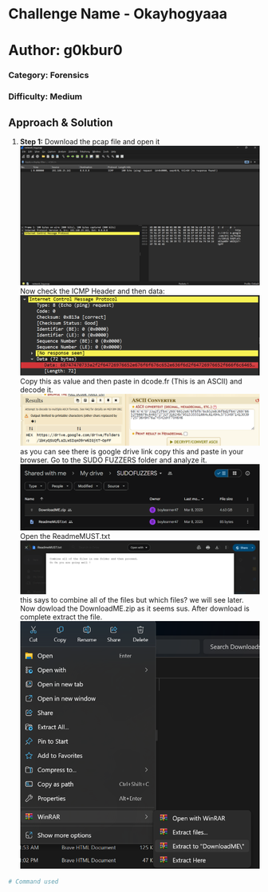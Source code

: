 # Challenge Name - Okayhogyaaa
# Author: g0kbur0 
### Category: Forensics
### Difficulty: Medium

## Approach & Solution
1. **Step 1:** Download the pcap file and open it
![.pcap file opened in wireshark](./images/ss1.png)
Now check the ICMP Header and then data:
![.pcap file opened in wireshark](./images/ss2.png)
Copy this as value and then paste in dcode.fr (This is an ASCII) and decode it.
![decode.fr](./images/ss3.png)
as you can see there is google drive link copy this and paste in your browser. Go to the SUDO FUZZERS folder and analyze it.
![drive](./images/ss4.png)
Open the ReadmeMUST.txt
![ReadmeMUST.txt](./images/ss5.png)
this says to combine all of the files but which files? we will see later. Now dowload the DownloadME.zip as it seems sus.
After download is complete extract the file.
![Extracting DownloadME.zip](./images/ss6.png)



```bash
# Command used
